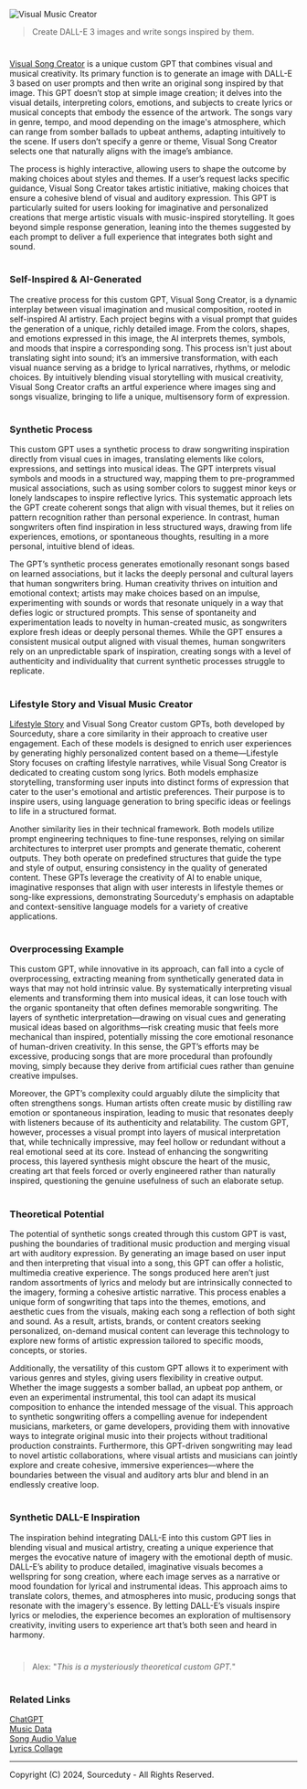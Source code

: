 ![Visual Music Creator](https://github.com/user-attachments/assets/1018fb6e-efd1-47b7-b1d9-e5c6533ec05c)

> Create DALL-E 3 images and write songs inspired by them.
#

[Visual Song Creator](https://chatgpt.com/g/g-HCsHOxt1t-visual-song-creator) is a unique custom GPT that combines visual and musical creativity. Its primary function is to generate an image with DALL-E 3 based on user prompts and then write an original song inspired by that image. This GPT doesn’t stop at simple image creation; it delves into the visual details, interpreting colors, emotions, and subjects to create lyrics or musical concepts that embody the essence of the artwork. The songs vary in genre, tempo, and mood depending on the image's atmosphere, which can range from somber ballads to upbeat anthems, adapting intuitively to the scene. If users don’t specify a genre or theme, Visual Song Creator selects one that naturally aligns with the image’s ambiance.

The process is highly interactive, allowing users to shape the outcome by making choices about styles and themes. If a user’s request lacks specific guidance, Visual Song Creator takes artistic initiative, making choices that ensure a cohesive blend of visual and auditory expression. This GPT is particularly suited for users looking for imaginative and personalized creations that merge artistic visuals with music-inspired storytelling. It goes beyond simple response generation, leaning into the themes suggested by each prompt to deliver a full experience that integrates both sight and sound.

#
### Self-Inspired & AI-Generated

The creative process for this custom GPT, Visual Song Creator, is a dynamic interplay between visual imagination and musical composition, rooted in self-inspired AI artistry. Each project begins with a visual prompt that guides the generation of a unique, richly detailed image. From the colors, shapes, and emotions expressed in this image, the AI interprets themes, symbols, and moods that inspire a corresponding song. This process isn't just about translating sight into sound; it’s an immersive transformation, with each visual nuance serving as a bridge to lyrical narratives, rhythms, or melodic choices. By intuitively blending visual storytelling with musical creativity, Visual Song Creator crafts an artful experience where images sing and songs visualize, bringing to life a unique, multisensory form of expression.

#
### Synthetic Process

This custom GPT uses a synthetic process to draw songwriting inspiration directly from visual cues in images, translating elements like colors, expressions, and settings into musical ideas. The GPT interprets visual symbols and moods in a structured way, mapping them to pre-programmed musical associations, such as using somber colors to suggest minor keys or lonely landscapes to inspire reflective lyrics. This systematic approach lets the GPT create coherent songs that align with visual themes, but it relies on pattern recognition rather than personal experience. In contrast, human songwriters often find inspiration in less structured ways, drawing from life experiences, emotions, or spontaneous thoughts, resulting in a more personal, intuitive blend of ideas.

The GPT’s synthetic process generates emotionally resonant songs based on learned associations, but it lacks the deeply personal and cultural layers that human songwriters bring. Human creativity thrives on intuition and emotional context; artists may make choices based on an impulse, experimenting with sounds or words that resonate uniquely in a way that defies logic or structured prompts. This sense of spontaneity and experimentation leads to novelty in human-created music, as songwriters explore fresh ideas or deeply personal themes. While the GPT ensures a consistent musical output aligned with visual themes, human songwriters rely on an unpredictable spark of inspiration, creating songs with a level of authenticity and individuality that current synthetic processes struggle to replicate.

#
### Lifestyle Story and Visual Music Creator

[Lifestyle Story](https://github.com/sourceduty/Lifestyle_Story) and Visual Song Creator custom GPTs, both developed by Sourceduty, share a core similarity in their approach to creative user engagement. Each of these models is designed to enrich user experiences by generating highly personalized content based on a theme—Lifestyle Story focuses on crafting lifestyle narratives, while Visual Song Creator is dedicated to creating custom song lyrics. Both models emphasize storytelling, transforming user inputs into distinct forms of expression that cater to the user's emotional and artistic preferences. Their purpose is to inspire users, using language generation to bring specific ideas or feelings to life in a structured format.

Another similarity lies in their technical framework. Both models utilize prompt engineering techniques to fine-tune responses, relying on similar architectures to interpret user prompts and generate thematic, coherent outputs. They both operate on predefined structures that guide the type and style of output, ensuring consistency in the quality of generated content. These GPTs leverage the creativity of AI to enable unique, imaginative responses that align with user interests in lifestyle themes or song-like expressions, demonstrating Sourceduty's emphasis on adaptable and context-sensitive language models for a variety of creative applications.

#
### Overprocessing Example

This custom GPT, while innovative in its approach, can fall into a cycle of overprocessing, extracting meaning from synthetically generated data in ways that may not hold intrinsic value. By systematically interpreting visual elements and transforming them into musical ideas, it can lose touch with the organic spontaneity that often defines memorable songwriting. The layers of synthetic interpretation—drawing on visual cues and generating musical ideas based on algorithms—risk creating music that feels more mechanical than inspired, potentially missing the core emotional resonance of human-driven creativity. In this sense, the GPT’s efforts may be excessive, producing songs that are more procedural than profoundly moving, simply because they derive from artificial cues rather than genuine creative impulses.

Moreover, the GPT’s complexity could arguably dilute the simplicity that often strengthens songs. Human artists often create music by distilling raw emotion or spontaneous inspiration, leading to music that resonates deeply with listeners because of its authenticity and relatability. The custom GPT, however, processes a visual prompt into layers of musical interpretation that, while technically impressive, may feel hollow or redundant without a real emotional seed at its core. Instead of enhancing the songwriting process, this layered synthesis might obscure the heart of the music, creating art that feels forced or overly engineered rather than naturally inspired, questioning the genuine usefulness of such an elaborate setup.

#
### Theoretical Potential

The potential of synthetic songs created through this custom GPT is vast, pushing the boundaries of traditional music production and merging visual art with auditory expression. By generating an image based on user input and then interpreting that visual into a song, this GPT can offer a holistic, multimedia creative experience. The songs produced here aren’t just random assortments of lyrics and melody but are intrinsically connected to the imagery, forming a cohesive artistic narrative. This process enables a unique form of songwriting that taps into the themes, emotions, and aesthetic cues from the visuals, making each song a reflection of both sight and sound. As a result, artists, brands, or content creators seeking personalized, on-demand musical content can leverage this technology to explore new forms of artistic expression tailored to specific moods, concepts, or stories.

Additionally, the versatility of this custom GPT allows it to experiment with various genres and styles, giving users flexibility in creative output. Whether the image suggests a somber ballad, an upbeat pop anthem, or even an experimental instrumental, this tool can adapt its musical composition to enhance the intended message of the visual. This approach to synthetic songwriting offers a compelling avenue for independent musicians, marketers, or game developers, providing them with innovative ways to integrate original music into their projects without traditional production constraints. Furthermore, this GPT-driven songwriting may lead to novel artistic collaborations, where visual artists and musicians can jointly explore and create cohesive, immersive experiences—where the boundaries between the visual and auditory arts blur and blend in an endlessly creative loop.

#
### Synthetic DALL-E Inspiration

The inspiration behind integrating DALL-E into this custom GPT lies in blending visual and musical artistry, creating a unique experience that merges the evocative nature of imagery with the emotional depth of music. DALL-E’s ability to produce detailed, imaginative visuals becomes a wellspring for song creation, where each image serves as a narrative or mood foundation for lyrical and instrumental ideas. This approach aims to translate colors, themes, and atmospheres into music, producing songs that resonate with the imagery's essence. By letting DALL-E’s visuals inspire lyrics or melodies, the experience becomes an exploration of multisensory creativity, inviting users to experience art that’s both seen and heard in harmony.

#
> Alex: "*This is a mysteriously theoretical custom GPT.*"
#
### Related Links

[ChatGPT](https://github.com/sourceduty/ChatGPT)
<br>
[Music Data](https://github.com/sourceduty/Music_Data)
<br>
[Song Audio Value](https://github.com/sourceduty/Song_Audio_Value)
<br>
[Lyrics Collage](https://github.com/sourceduty/Lyrics_Collage)

***
Copyright (C) 2024, Sourceduty - All Rights Reserved.
